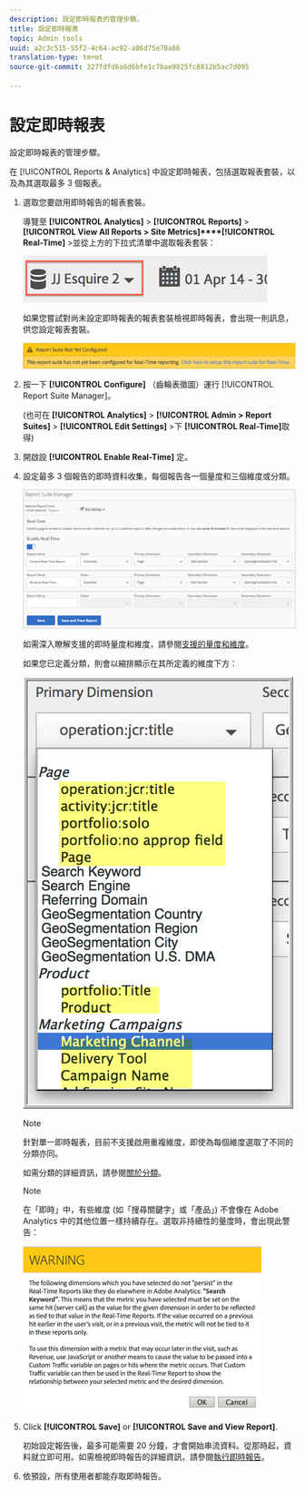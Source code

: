 ```yaml
---
description: 設定即時報表的管理步驟。
title: 設定即時報表
topic: Admin tools
uuid: a2c3c515-55f2-4c64-ac92-a86d75e78a86
translation-type: tm+mt
source-git-commit: 327fdfd6a6d6bfe1c7bae9825fc8812b5ac7d095

---
```



# 設定即時報表

設定即時報表的管理步驟。

在 [!UICONTROL Reports & Analytics] 中設定即時報表，包括選取報表套裝，以及為其選取最多 3 個報表。

1. 選取您要啟用即時報告的報表套裝。

   導覽至 **[!UICONTROL Analytics]** > **[!UICONTROL Reports]** > **[!UICONTROL View All Reports > Site Metrics]****[!UICONTROL Real-Time]** >並從上方的下拉式清單中選取報表套裝：

   ![](assets/report_suite_selector.png)

   如果您嘗試對尚未設定即時報表的報表套裝檢視即時報表，會出現一則訊息，供您設定報表套裝。

   ![](assets/rep_suite_not_set_up.png)

1. 按一下 **[!UICONTROL Configure]** （齒輪表徵圖）運行 [!UICONTROL Report Suite Manager]。

   (也可在 **[!UICONTROL Analytics]** > **[!UICONTROL Admin > Report Suites]** > **[!UICONTROL Edit Settings]** >下 **[!UICONTROL Real-Time]**&#x200B;取得)

1. 開啟設 **[!UICONTROL Enable Real-Time]** 定。
1. 設定最多 3 個報告的即時資料收集，每個報告各一個量度和三個維度或分類。

   ![](assets/real_time_admin.png)

   如需深入瞭解支援的即時量度和維度，請參閱[支援的量度和維度](/help/components/c-real-time-reporting/realtime-metrics.md)。

   如果您已定義分類，則會以縮排顯示在其所定義的維度下方：

   ![](assets/classifications.png)

   >[!NOTE]
   >
   >針對單一即時報表，目前不支援啟用重複維度，即使為每個維度選取了不同的分類亦同。

   如需分類的詳細資訊，請參閱[關於分類](/help/components/c-classifications2/c-classifications.md)。

   >[!NOTE]
   >
   >在「即時」中，有些維度 (如「搜尋關鍵字」或「產品」) 不會像在 Adobe Analytics 中的其他位置一樣持續存在。選取非持續性的量度時，會出現此警告：

   ![](assets/warning_dimensions.png)

1. Click **[!UICONTROL Save]** or **[!UICONTROL Save and View Report]**.

   初始設定報告後，最多可能需要 20 分鐘，才會開始串流資料。從那時起，資料就立即可用。如需檢視即時報告的詳細資訊，請參閱[執行即時報告](https://docs.adobe.com/content/help/en/analytics/analyze/reports-analytics/t-running-report-types.html)。

1. 依預設，所有使用者都能存取即時報告。
